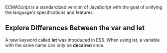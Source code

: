 
ECMAScript is a standardized version of JavaScript with the goal of unifying the language's specifications and features.

## Explore Differences Between the var and let

A new keyword called **let** was introduced in ES6. When using let, a variable with the same name can only be **decalred** once.
